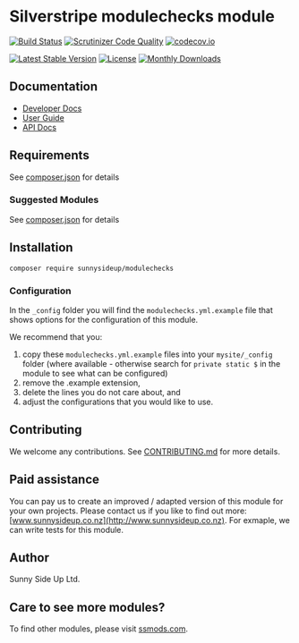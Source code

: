 # Silverstripe modulechecks module
[![Build Status](https://travis-ci.org/sunnysideup/silverstripe-modulechecks.svg?branch=master)](https://travis-ci.org/sunnysideup/silverstripe-modulechecks)
[![Scrutinizer Code Quality](https://scrutinizer-ci.com/g/sunnysideup/silverstripe-modulechecks/badges/quality-score.png?b=master)](https://scrutinizer-ci.com/g/sunnysideup/silverstripe-modulechecks/?branch=master)
[![codecov.io](https://codecov.io/github/sunnysideup/silverstripe-modulechecks/coverage.svg?branch=master)](https://codecov.io/github/sunnysideup/silverstripe-modulechecks?branch=master)

[![Latest Stable Version](https://poser.pugx.org/sunnysideup/modulechecks/version)](https://packagist.org/packages/sunnysideup/modulechecks)
[![License](https://poser.pugx.org/sunnysideup/modulechecks/license)](https://packagist.org/packages/sunnysideup/modulechecks)
[![Monthly Downloads](https://poser.pugx.org/sunnysideup/modulechecks/d/monthly)](https://packagist.org/packages/sunnysideup/modulechecks)


## Documentation



 * [Developer Docs](docs/en/INDEX.md)
 * [User Guide](docs/en/userguide.md)
 * [API Docs](http://docs.ssmods.com/sunnysideup/modulechecks/classes.xhtml)


## Requirements



See [composer.json](composer.json) for details


### Suggested Modules



See [composer.json](composer.json) for details


## Installation


```
composer require sunnysideup/modulechecks
```

### Configuration



In the `_config` folder you will find the `modulechecks.yml.example`
file that shows options for the configuration of this module.

We recommend that you:

  1. copy these `modulechecks.yml.example` files into your
`mysite/_config` folder (where available - otherwise search for `private static $` in the module to see what can be configured)
  2. remove the .example extension,
  3. delete the lines you do not care about, and
  4. adjust the configurations that you would like to use.


## Contributing



We welcome any contributions. See [CONTRIBUTING.md](CONTRIBUTING.md) for more details.

## Paid assistance



You can pay us to create an improved / adapted version of this module for your own projects.  Please contact us if you like to find out more: [www.sunnysideup.co.nz](http://www.sunnysideup.co.nz).  For exmaple, we can write tests for this module.  

## Author



Sunny Side Up Ltd.


## Care to see more modules?

To find other modules, please visit [ssmods.com](http://ssmods.com/).

